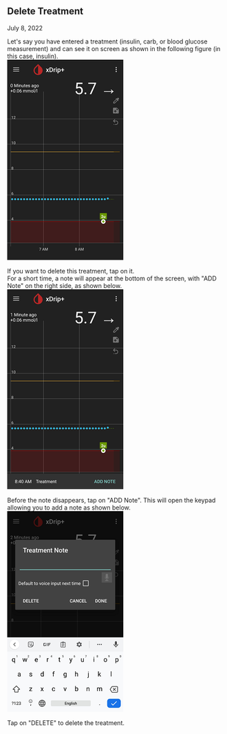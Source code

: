 ## Delete Treatment  
  
July 8, 2022  
  
Let's say you have entered a treatment (insulin, carb, or blood glucose measurement) and can see it on screen as shown in the following figure (in this case, insulin).  
![](./images/TreatmentOnScreen.png)  
  
If you want to delete this treatment, tap on it.  
For a short time, a note will appear at the bottom of the screen, with "ADD Note" on the right side, as shown below.  
![](./images/TreatmentTap.png)  
  
Before the note disappears, tap on "ADD Note".  This will open the keypad allowing you to add a note as shown below.  
![](./images/TreatmentAddNote.png)  

Tap on "DELETE" to delete the treatment.  

